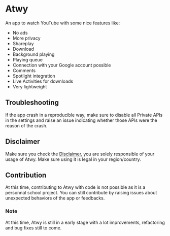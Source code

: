 # Atwy

An app to watch YouTube with some nice features like:
- No ads
- More privacy
- Shareplay
- Download
- Background playing
- Playing queue
- Connection with your Google account possible
- Comments
- Spotlight integration
- Live Activities for downloads
- Very lightweight

## Troubleshooting
If the app crash in a reproducible way, make sure to disable all Private APIs in the settings and raise an issue indicating whether those APIs were the reason of the crash.

## Disclaimer
Make sure you check the [Disclaimer](https://github.com/b5i/Atwy/blob/main/DISCLAIMER.md), you are solely responsible of your usage of Atwy. Make sure using it is legal in your region/country.
 
## Contribution
At this time, contributing to Atwy with code is not possible as it is a personnal school project. You can still contribute by raising issues about unexpected behaviors of the app or feedbacks.

### Note
At this time, Atwy is still in a early stage with a lot improvements, refactoring and bug fixes still to come.

